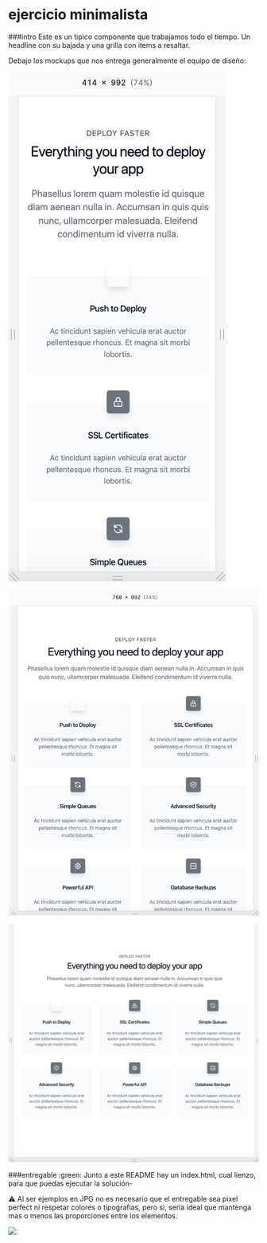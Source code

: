 # ejercicio minimalista


###intro
Este es un tipico componente que trabajamos todo el tiempo. Un headline con su bajada y una grilla con items a resaltar.

Debajo los mockups que nos entrega generalmente el equipo de diseño:

![](view-small.png)

![](view-medium.png)

![](view-large.png)

###entregable
:green: Junto a este README hay un index.html, cual lienzo, para que puedas ejecutar la solución- 

:warning: Al ser ejemplos en JPG no es necesario que el entregable sea pixel perfect ni respetar colores o tipografias, pero si, seria ideal que mantenga mas o menos las proporciones entre los elementos.



![](https://media.giphy.com/media/b9QBHfcNpvqDK/giphy.gif)
